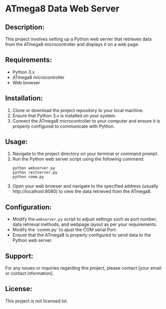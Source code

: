 
# ATmega8 Data Web Server

## Description:
This project involves setting up a Python web server that retrieves data from the ATmega8 microcontroller and displays it on a web page.

## Requirements:
- Python 3.x
- ATmega8 microcontroller
- Web browser

## Installation:
1. Clone or download the project repository to your local machine.
2. Ensure that Python 3.x is installed on your system.
4. Connect the ATmega8 microcontroller to your computer and ensure it is properly configured to communicate with Python.

## Usage:
1. Navigate to the project directory on your terminal or command prompt.
2. Run the Python web server script using the following command:
    ```
    python webserver.py
    python restserver.py
    python comm.py
    ```
3. Open your web browser and navigate to the specified address (usually http://localhost:8080) to view the data retrieved from the ATmega8.

## Configuration:
- Modify the `webserver.py` script to adjust settings such as port number, data retrieval methods, and webpage layout as per your requirements.
- Modify the `comm.py´ to ajust the COM serial Port.
- Ensure that the ATmega8 is properly configured to send data to the Python web server.

## Support:
For any issues or inquiries regarding this project, please contact [your email or contact information].

## License:
This project is not licensed lol.
